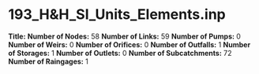 # 193_H&H_SI_Units_Elements.inp
**Title:** 
**Number of Nodes:** 58
**Number of Links:** 59
**Number of Pumps:** 0
**Number of Weirs:** 0
**Number of Orifices:** 0
**Number of Outfalls:** 1
**Number of Storages:** 1
**Number of Outlets:** 0
**Number of Subcatchments:** 72
**Number of Raingages:** 1

